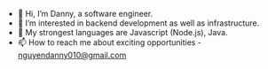 - 👋 Hi, I’m Danny, a software engineer.
- 👀 I’m interested in backend development as well as infrastructure.
- 🌱 My strongest languages are Javascript (Node.js), Java.
- 📫 How to reach me about exciting opportunities - nguyendanny010@gmail.com

<!---
nguyendanny010/nguyendanny010 is a ✨ special ✨ repository because its `README.md` (this file) appears on your GitHub profile.
You can click the Preview link to take a look at your changes.
--->
